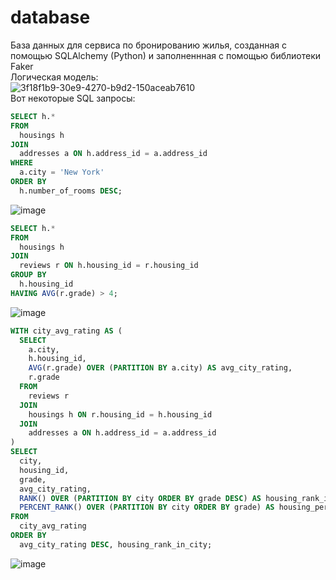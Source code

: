# database
База данных для сервиса по бронированию жилья, созданная с помощью SQLAlchemy (Python) и заполненнная с помощью библиотеки Faker  
Логическая модель:  
![3f18f1b9-30e9-4270-b9d2-150aceab7610](https://github.com/user-attachments/assets/36d7022b-7d48-4965-9cf4-1211159044e7)  
Вот некоторые SQL запросы:  
```SQL
SELECT h.*  
FROM  
  housings h  
JOIN  
  addresses a ON h.address_id = a.address_id  
WHERE  
  a.city = 'New York'  
ORDER BY  
  h.number_of_rooms DESC;  
```
![image](https://github.com/user-attachments/assets/d9d4bb95-35d7-4b01-9de8-12c302927ca5)  

```SQL
SELECT h.*  
FROM  
  housings h  
JOIN  
  reviews r ON h.housing_id = r.housing_id  
GROUP BY  
  h.housing_id  
HAVING AVG(r.grade) > 4;
```
![image](https://github.com/user-attachments/assets/5fad8438-3ae9-45b7-bbbe-474606078908)  

```SQL
WITH city_avg_rating AS (  
  SELECT  
    a.city,  
    h.housing_id,  
    AVG(r.grade) OVER (PARTITION BY a.city) AS avg_city_rating,  
    r.grade  
  FROM  
    reviews r  
  JOIN  
    housings h ON r.housing_id = h.housing_id  
  JOIN  
    addresses a ON h.address_id = a.address_id  
)  
SELECT  
  city,  
  housing_id,  
  grade,  
  avg_city_rating,  
  RANK() OVER (PARTITION BY city ORDER BY grade DESC) AS housing_rank_in_city,  
  PERCENT_RANK() OVER (PARTITION BY city ORDER BY grade) AS housing_percentile_in_city  
FROM  
  city_avg_rating  
ORDER BY  
  avg_city_rating DESC, housing_rank_in_city;
```
![image](https://github.com/user-attachments/assets/f8d94136-8704-4859-ab69-20c5a17633b1)  


